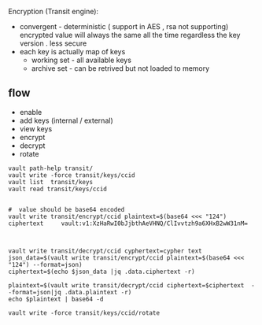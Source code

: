 Encryption (Transit engine):
- convergent - deterministic ( support in AES   , rsa not supporting)
  encrypted value will always the same all the time regardless the key version .
  less secure
- each key is actually map of keys 
  - working set - all available keys
  - archive set - can be retrived but not loaded to memory


## flow
- enable
- add keys (internal / external)
- view keys
- encrypt
- decrypt 
- rotate

```
vault path-help transit/
vault write -force transit/keys/ccid
vault list  transit/keys
vault read transit/keys/ccid


#  value should be base64 encoded 
vault write transit/encrypt/ccid plaintext=$(base64 <<< "124")
ciphertext     vault:v1:XzHaRwI0bJjbthAeVHNQ/ClIvvtzh9a6XHxB2wW31nM=



vault write transit/decrypt/ccid cyphertext=cypher text 
json_data=$(vault write transit/encrypt/ccid plaintext=$(base64 <<< "124") --format=json)
ciphertext=$(echo $json_data |jq .data.ciphertext -r)

plaintext=$(vault write transit/decrypt/ccid ciphertext=$ciphertext  --format=json|jq .data.plaintext -r)
echo $plaintext | base64 -d

vault write -force transit/keys/ccid/rotate
```
